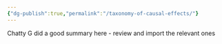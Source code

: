 ```yaml
---
{"dg-publish":true,"permalink":"/taxonomy-of-causal-effects/"}
---
```


Chatty G did a good summary here - review and import the relevant ones
